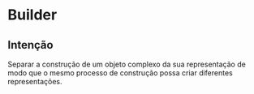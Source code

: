 # Builder

## Intenção
Separar a construção de um objeto complexo da sua representação de modo que o mesmo processo de construção possa criar diferentes representações.

